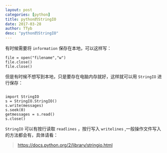 ```yaml
---
layout: post
categories: [python]
title: python的StringIO
date: 2017-03-28
author: TTyb
desc: "python的StringIO"
---
```


有时候需要将 `information` 保存在本地，可以这样写：

```
file = open("filename","w")
file.close()
file.close()
```

但是有时候不想写到本地，只是要存在电脑内存就好，这样就可以用 `StringIO` 进行保存：

```

import StringIO
s = StringIO.StringIO()
s.write(messages)
s.seek(0)
getmessages = s.read()
s.close()
```

`StringIO` 可以有按行读取 `readlines` ，按行写入 `writelines` ,一般操作文件写入的方法都会有，具体请看：

>https://docs.python.org/2/library/stringio.html